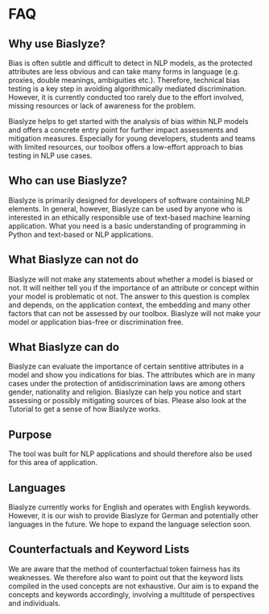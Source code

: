 # FAQ

## Why use Biaslyze?
Bias is often subtle and difficult to detect in NLP models, as the protected attributes are less obvious and can take many forms in language (e.g. proxies, double meanings, ambiguities etc.). 
Therefore, technical bias testing is a key step in avoiding algorithmically mediated discrimination. However, it is currently conducted too rarely due to the effort involved, missing resources or lack of awareness for the problem.

Biaslyze helps to get started with the analysis of bias within NLP models and offers a concrete entry point for further impact assessments and mitigation measures. 
Especially for young developers, students and teams with limited resources, our toolbox offers a low-effort approach to bias testing in NLP use cases.


## Who can use Biaslyze? 
Biaslyze is primarily designed for developers of software containing NLP elements. 
In general, however, Biaslyze can be used by anyone who is interested in an ethically responsible use of text-based machine learning application. What you need is a basic understanding of programming in Python and text-based or NLP applications.

## What Biaslyze can not do
Biaslyze will not make any statements about whether a model is biased or not. It will neither tell you if the importance of an attribute or concept within your model is problematic ot not. The answer to this question is complex and depends, on the application context, the embedding and many other factors that can not be assessed by our toolbox.
Biaslyze will not make your model or application bias-free or discrimination free.


## What Biaslyze can do
Biaslyze can evaluate the importance of certain sentitive attributes in a model and show you indications for bias. The attributes which are in many cases under the protection of antidiscrimination laws are among others gender, nationality and religion.
Biaslyze can help you notice and start assessing or possibly mitigating sources of bias.
Please also look at the Tutorial to get a sense of how Biaslyze works.


## Purpose
The tool was built for NLP applications and should therefore also be used for this area of application.

## Languages
Biaslyze currently works for English and operates with English keywords. However, it is our wish to provide Biaslyze for German and potentially other languages in the future. 
We hope to expand the language selection soon.

## Counterfactuals and Keyword Lists
We are aware that the method of counterfactual token fairness has its weaknesses. We therefore also want to point out that the keyword lists compiled in the used concepts are not exhaustive. 
Our aim is to expand the concepts and keywords accordingly, involving a multitude of perspectives and individuals.


